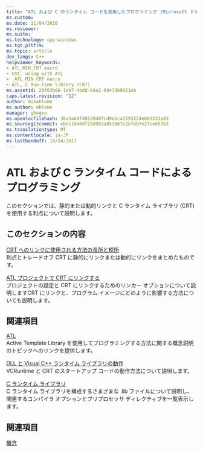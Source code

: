 ```yaml
---
title: "ATL および C のランタイム コードを使用したプログラミング |Microsoft ドキュメント"
ms.custom: 
ms.date: 11/04/2016
ms.reviewer: 
ms.suite: 
ms.technology: cpp-windows
ms.tgt_pltfrm: 
ms.topic: article
dev_langs: C++
helpviewer_keywords:
- ATL_MIN_CRT macro
- CRT, using with ATL
- _ATL_MIN_CRT macro
- ATL, C Run-Time library (CRT)
ms.assetid: 20f03b66-1eb7-4add-84a2-6047db0911eb
caps.latest.revision: "12"
author: mikeblome
ms.author: mblome
manager: ghogen
ms.openlocfilehash: 38a3a64f4853948fcd9ebca1593254e803333a83
ms.sourcegitcommit: ebec1d449f2bd98aa851667c2bfeb7e27ce657b2
ms.translationtype: MT
ms.contentlocale: ja-JP
ms.lasthandoff: 10/24/2017
---
```

# <a name="programming-with-atl-and-c-run-time-code"></a>ATL および C ランタイム コードによるプログラミング
このセクションでは、静的または動的リンクと C ランタイム ライブラリ (CRT) を使用する利点について説明します。  
  
## <a name="in-this-section"></a>このセクションの内容  
 [CRT へのリンクに使用される方法の長所と短所](../atl/benefits-and-tradeoffs-of-the-method-used-to-link-to-the-crt.md)  
 利点とトレードオフ CRT に静的にリンクまたは動的にリンクをまとめたものです。  
  
 [ATL プロジェクトで CRT にリンクする](../atl/linking-to-the-crt-in-your-atl-project.md)  
 プロジェクトの設定と CRT にリンクするためのリンカー オプションについて説明しますCRT にリンクと、プログラム イメージにどのように影響する方法についても説明します。  
  
## <a name="related-sections"></a>関連項目  
 [ATL](../atl/active-template-library-atl-concepts.md)  
 Active Template Library を使用してプログラミングする方法に関する概念説明のトピックへのリンクを提供します。  
  
 [DLL と Visual C++ ランタイム ライブラリの動作](../build/run-time-library-behavior.md)  
 VCRuntime と CRT のスタートアップ コードの動作方法について説明します。  
  
 [C ランタイム ライブラリ](../c-runtime-library/crt-library-features.md)  
 C ランタイム ライブラリを構成するさまざまな .lib ファイルについて説明し、関連するコンパイラ オプションとプリプロセッサ ディレクティブを一覧表示します。  
  
## <a name="see-also"></a>関連項目  
 [概念](../atl/active-template-library-atl-concepts.md)

